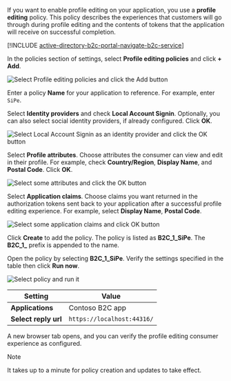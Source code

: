 If you want to enable profile editing on your application, you use a **profile editing** policy. This policy describes the experiences that customers will go through during profile editing and the contents of tokens that the application will receive on successful completion.

[!INCLUDE [active-directory-b2c-portal-navigate-b2c-service](active-directory-b2c-portal-navigate-b2c-service.md)]

In the policies section of settings, select **Profile editing policies** and click **+ Add**.

![Select Profile editing policies and click the Add button](media/active-directory-b2c-create-profile-editing-policy/add-b2c-editing-policy.png)

Enter a policy **Name** for your application to reference. For example, enter `SiPe`.

Select **Identity providers** and check **Local Account Signin**. Optionally, you can also select social identity providers, if already configured. Click **OK**.

![Select Local Account Signin as an identity provider and click the OK button](media/active-directory-b2c-create-profile-editing-policy/add-b2c-editing-identity-providers.png)

Select **Profile attributes**. Choose attributes the consumer can view and edit in their profile. For example, check **Country/Region**, **Display Name**, and **Postal Code**. Click **OK**.

![Select some attributes and click the OK button](media/active-directory-b2c-create-profile-editing-policy/add-b2c-editing-attributes.png)

Select **Application claims**. Choose claims you want returned in the authorization tokens sent back to your application after a successful profile editing experience. For example, select **Display Name**, **Postal Code**.

![Select some application claims and click OK button](media/active-directory-b2c-create-profile-editing-policy/add-b2c-editing-application-claims.png)

Click **Create** to add the policy. The policy is listed as **B2C_1_SiPe**. The **B2C_1_** prefix is appended to the name.

Open the policy by selecting **B2C_1_SiPe**. Verify the settings specified in the table then click **Run now**.

![Select policy and run it](media/active-directory-b2c-create-profile-editing-policy/run-b2c-editing-policy.png)

| Setting      | Value  |
| ------------ | ------ |
| **Applications** | Contoso B2C app |
| **Select reply url** | `https://localhost:44316/` |

A new browser tab opens, and you can verify the profile editing consumer experience as configured.

> [!NOTE]
> It takes up to a minute for policy creation and updates to take effect.
>
